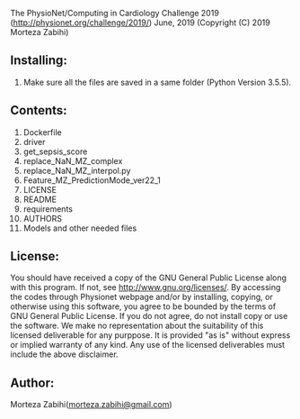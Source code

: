 The PhysioNet/Computing in Cardiology Challenge 2019 (http://physionet.org/challenge/2019/)
June, 2019 (Copyright (C) 2019  Morteza Zabihi)

Installing:
---------------------------------------------------------------------------------------------------------
1. Make sure all the files are saved in a same folder (Python Version 3.5.5).


Contents:
---------------------------------------------------------------------------------------------------------
1. Dockerfile
2. driver
3. get_sepsis_score 
4. replace_NaN_MZ_complex
5. replace_NaN_MZ_interpol.py
6. Feature_MZ_PredictionMode_ver22_1
7. LICENSE
8. README
9. requirements
10. AUTHORS
11. Models and other needed files

License:
---------------------------------------------------------------------------------------------------------
You should have received a copy of the GNU General Public License along with this program.
If not, see <http://www.gnu.org/licenses/>.
By accessing the codes through Physionet webpage and/or by installing, copying, or otherwise
using this software, you agree to be bounded by the terms of GNU General Public License.
If you do not agree, do not install copy or use the software.
We make no representation about the suitability of this licensed deliverable for any purppose.
It is provided "as is" without express or implied warranty of any kind.
Any use of the licensed deliverables must include the above disclaimer.			
				
Author:
---------------------------------------------------------------------------------------------------------
Morteza Zabihi(morteza.zabihi@gmail.com)